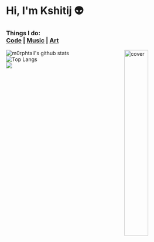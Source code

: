 # Hi, I'm Kshitij 👽
<h3>
Things I do:<br>
<a href="https://github.com/m0rphtail?tab=repositories">Code</a> | <a href="https://soundcloud.com/user-34602005-337460945">Music</a> | <a href="https://drive.google.com/drive/folders/1_jppogkUFAklfw_iMjiE1wxGw1Djq1kP?usp=sharing">Art</a></h3>

![m0rphtail's github stats](https://github-readme-stats.vercel.app/api?username=m0rphtail&hide_border=true&show_icons=true&theme=react)
<img align="right" width="36%" src="https://github.com/m0rphtail/m0rphtail/blob/master/media/69.jpg" alt="cover" />
<br>
![Top Langs](https://github-readme-stats.vercel.app/api/top-langs/?username=m0rphtail&layout=compact&theme=react&hide_border=true)
<br>
![](https://visitor-badge.glitch.me/badge?page_id=m0rphtail)
